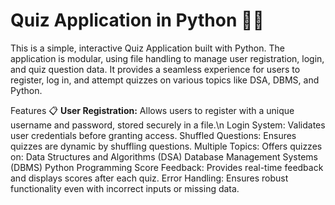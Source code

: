 # Quiz Application in Python 🧠🎯
This is a simple, interactive Quiz Application built with Python. The application is modular, using file handling to manage user registration, login, and quiz question data. It provides a seamless experience for users to register, log in, and attempt quizzes on various topics like DSA, DBMS, and Python.

Features 📋
<b>User Registration:</b> Allows users to register with a unique username and password, stored securely in a file.\n
Login System: Validates user credentials before granting access.
Shuffled Questions: Ensures quizzes are dynamic by shuffling questions.
Multiple Topics: Offers quizzes on:
Data Structures and Algorithms (DSA)
Database Management Systems (DBMS)
Python Programming
Score Feedback: Provides real-time feedback and displays scores after each quiz.
Error Handling: Ensures robust functionality even with incorrect inputs or missing data.

